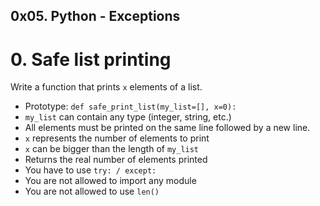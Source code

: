 ## 0x05. Python - Exceptions


#  0. Safe list printing

Write a function that prints `x` elements of a list.

*  Prototype: `def safe_print_list(my_list=[], x=0):`
*  `my_list` can contain any type (integer, string, etc.)
*  All elements must be printed on the same line followed by a new line.
*  `x` represents the number of elements to print
*  `x` can be bigger than the length of `my_list`
*  Returns the real number of elements printed
*  You have to use `try: / except:`
*  You are not allowed to import any module
*  You are not allowed to use `len()`